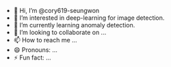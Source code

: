- 👋 Hi, I’m @cory619-seungwon
- 👀 I’m interested in deep-learning for image detection.
- 🌱 I’m currently learning anomaly detection.
- 💞️ I’m looking to collaborate on ...
- 📫 How to reach me ...
- 😄 Pronouns: ...
- ⚡ Fun fact: ...

<!---
cory619-seungwon/cory619-seungwon is a ✨ special ✨ repository because its `README.md` (this file) appears on your GitHub profile.
You can click the Preview link to take a look at your changes.
--->
